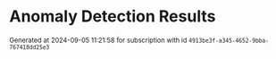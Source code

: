 # Anomaly Detection Results


<sup>Generated at 2024-09-05 11:21:58 for subscription with id `4913be3f-a345-4652-9bba-767418dd25e3`</sup>
